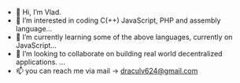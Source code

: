- 👋 Hi, I’m Vlad.
- 👀 I’m interested in coding C(++) JavaScript, PHP and assembly language...
- 🌱 I’m currently learning some of the above languages, currently on JavaScript...
- 💞️ I’m looking to collaborate on building real world decentralized applications. ...
- 📫 you can reach me via mail -> draculv624@gmail.com  
